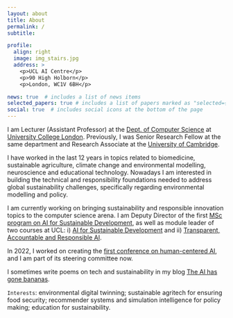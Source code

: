 ```yaml
---
layout: about
title: About
permalink: /
subtitle: 

profile:
  align: right
  image: img_stairs.jpg
  address: >
    <p>UCL AI Centre</p>
    <p>90 High Holborn</p>
    <p>London, WC1V 6BH</p>

news: true  # includes a list of news items
selected_papers: true # includes a list of papers marked as "selected={true}"
social: true  # includes social icons at the bottom of the page
---
```


I am Lecturer (Assistant Professor) at the [Dept. of Computer Science](https://www.ucl.ac.uk/computer-science/) at [University College London](https://www.ucl.ac.uk/). Previously, I was Senior Research Fellow at the same department and Research Associate at the [University of Cambridge](https://www.cst.cam.ac.uk/). 

I have worked in the last 12 years in topics related to biomedicine, sustainable agriculture, climate change and environmental modelling, neuroscience and educational technology. Nowadays I am interested in building the technical and responsibility foundations needed to address global sustainability challenges, specifically regarding environmental modelling and policy.

I am currently working on bringing sustainability and responsible innovation topics to the computer science arena. I am Deputy Director of the first [MSc program on AI for Sustainable Development](https://www.ucl.ac.uk/prospective-students/graduate/taught-degrees/artificial-intelligence-sustainable-development-msc), as well as module leader of two courses at UCL: i) [AI for Sustainable Development](https://www.ucl.ac.uk/module-catalogue/modules/ai-for-sustainable-development-COMP0173) and ii) [Transparent, Accountable and Responsible AI](https://www.ucl.ac.uk/module-catalogue/modules/accountable-transparent-and-responsible-artificial-intelligence-COMP0195).

In 2022, I worked on creating the [first conference on human-centered AI](https://www.hhai-conference.org/), and I am part of its steering committee now. 


I sometimes write poems on tech and sustainability in my blog [The AI has gone bananas](http://www.bananas.ai/). 

`Interests`: environmental digital twinning; sustainable agritech for ensuring food security; recommender systems and simulation intelligence for policy making; education for sustainability.
